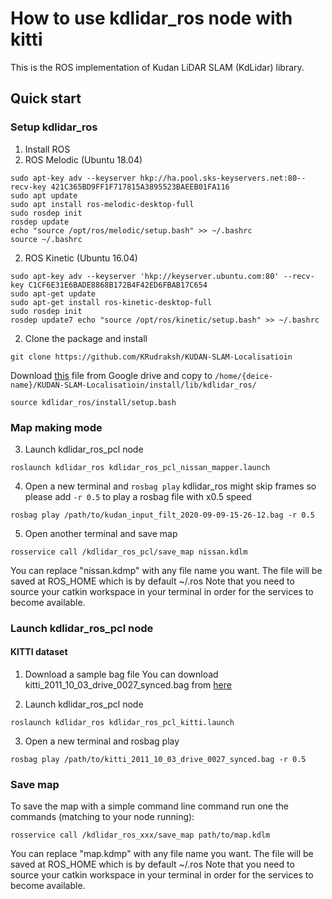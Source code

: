 # How to use kdlidar_ros node with kitti #
This is the ROS implementation of Kudan LiDAR SLAM (KdLidar) library.

## Quick start ##

### Setup kdlidar_ros ###
1. Install ROS
  1. ROS Melodic (Ubuntu 18.04)
  ```sudo sh -c 'echo "deb http://packages.ros.org/ros/ubuntu $(lsb_release -sc) main" > /etc/apt/sources.list.d/ros-latest.list'
  sudo apt-key adv --keyserver hkp://ha.pool.sks-keyservers.net:80--recv-key 421C365BD9FF1F717815A3895523BAEEB01FA116
  sudo apt update
  sudo apt install ros-melodic-desktop-full
  sudo rosdep init
  rosdep update
  echo "source /opt/ros/melodic/setup.bash" >> ~/.bashrc
  source ~/.bashrc
  ```

  2. ROS Kinetic (Ubuntu 16.04)
  ```sudo sh -c 'echo "deb http://packages.ros.org/ros/ubuntu $(lsb_release -sc) main" > /etc/apt/sources.list.d/ros-latest.list'
  sudo apt-key adv --keyserver 'hkp://keyserver.ubuntu.com:80' --recv-key C1CF6E31E6BADE8868B172B4F42ED6FBAB17C654
  sudo apt-get update
  sudo apt-get install ros-kinetic-desktop-full
  sudo rosdep init
  rosdep update7 echo "source /opt/ros/kinetic/setup.bash" >> ~/.bashrc
  ```
2. Clone the package and install

```git clone https://github.com/KRudraksh/KUDAN-SLAM-Localisatioin```

Download [this](https://drive.google.com/file/d/1CjpWBeU8Sxwz1KPr8AOd53iQxY7wIQz9/view?usp=sharing) file from Google drive and copy to ```/home/{deice-name}/KUDAN-SLAM-Localisatioin/install/lib/kdlidar_ros/```

```source kdlidar_ros/install/setup.bash```

### Map making mode ###
3. Launch kdlidar_ros_pcl node
```source /path/to/kdlidar_ros/install/setup.bash
roslaunch kdlidar_ros kdlidar_ros_pcl_nissan_mapper.launch
```

4. Open a new terminal and ```rosbag play``` kdlidar_ros might skip frames so please add ```-r 0.5``` to play a rosbag file with
x0.5 speed

```rosbag play /path/to/kudan_input_filt_2020-09-09-15-26-12.bag -r 0.5```

5. Open another terminal and save map
```source /path/to/kdlidar_ros/install/setup.bash
rosservice call /kdlidar_ros_pcl/save_map nissan.kdlm
```

You can replace "nissan.kdmp" with any file name you want. The file will be saved at ROS_HOME which is by default ~/.ros
Note that you need to source your catkin workspace in your terminal in order for the services to become available.

### Launch kdlidar_ros_pcl node ###
#### KITTI dataset ####
1. Download a sample bag file
You can download kitti_2011_10_03_drive_0027_synced.bag from [here](https://www.dropbox.com/sh/faojt9bohpgwfww/AAA_aAQnnvRO70OjFPs7Pgaza?dl=0)

2. Launch kdlidar_ros_pcl node

```roslaunch kdlidar_ros kdlidar_ros_pcl_kitti.launch```

3. Open a new terminal and rosbag play

```rosbag play /path/to/kitti_2011_10_03_drive_0027_synced.bag -r 0.5```

### Save map ###
To save the map with a simple command line command run one the commands
(matching to your node running):

```rosservice call /kdlidar_ros_xxx/save_map path/to/map.kdlm```

You can replace "map.kdmp" with any file name you want. The file will be saved at ROS_HOME which is by default ~/.ros
Note that you need to source your catkin workspace in your terminal in order for the services to become available.
